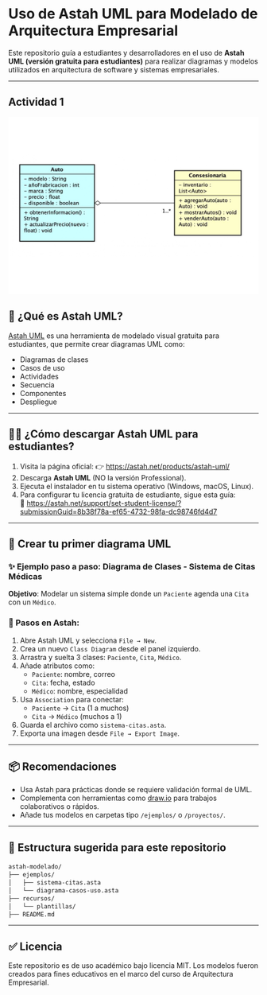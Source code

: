 # Uso de Astah UML para Modelado de Arquitectura Empresarial

Este repositorio guía a estudiantes y desarrolladores en el uso de **Astah UML (versión gratuita para estudiantes)** para realizar diagramas y modelos utilizados en arquitectura de software y sistemas empresariales.

---

## Actividad 1 
![Image_Alt](https://github.com/papo888/AREM-astah/blob/ac54507d04cd91c707a97898609cfa2a315657c9/Ejemplo1.jpg)


## 🧩 ¿Qué es Astah UML?

[Astah UML](https://astah.net/products/astah-uml/) es una herramienta de modelado visual gratuita para estudiantes, que permite crear diagramas UML como:

- Diagramas de clases
- Casos de uso
- Actividades
- Secuencia
- Componentes
- Despliegue

---

## 🧑‍🎓 ¿Cómo descargar Astah UML para estudiantes?

1. Visita la página oficial: 👉 https://astah.net/products/astah-uml/
2. Descarga **Astah UML** (NO la versión Professional).
3. Ejecuta el instalador en tu sistema operativo (Windows, macOS, Linux).
4. Para configurar tu licencia gratuita de estudiante, sigue esta guía:  
   🔗 https://astah.net/support/set-student-license/?submissionGuid=8b38f78a-ef65-4732-98fa-dc98746fd4d7

---

## 🧾 Crear tu primer diagrama UML

### ✨ Ejemplo paso a paso: Diagrama de Clases - Sistema de Citas Médicas

**Objetivo**: Modelar un sistema simple donde un `Paciente` agenda una `Cita` con un `Médico`.

### 📝 Pasos en Astah:

1. Abre Astah UML y selecciona `File → New`.
2. Crea un nuevo `Class Diagram` desde el panel izquierdo.
3. Arrastra y suelta 3 clases: `Paciente`, `Cita`, `Médico`.
4. Añade atributos como:
   - `Paciente`: nombre, correo
   - `Cita`: fecha, estado
   - `Médico`: nombre, especialidad
5. Usa `Association` para conectar:
   - `Paciente` → `Cita` (1 a muchos)
   - `Cita` → `Médico` (muchos a 1)
6. Guarda el archivo como `sistema-citas.asta`.
7. Exporta una imagen desde `File → Export Image`.

---

## 📦 Recomendaciones

- Usa Astah para prácticas donde se requiere validación formal de UML.
- Complementa con herramientas como [draw.io](https://app.diagrams.net) para trabajos colaborativos o rápidos.
- Añade tus modelos en carpetas tipo `/ejemplos/` o `/proyectos/`.

---

## 📁 Estructura sugerida para este repositorio

```
astah-modelado/
├── ejemplos/
│   ├── sistema-citas.asta
│   └── diagrama-casos-uso.asta
├── recursos/
│   └── plantillas/
├── README.md
```

---

## ✅ Licencia

Este repositorio es de uso académico bajo licencia MIT. Los modelos fueron creados para fines educativos en el marco del curso de Arquitectura Empresarial.
